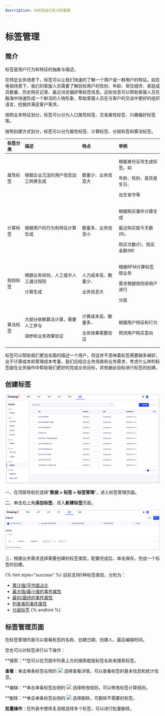 ```yaml
---
description: 对标签进行定义和管理
---
```


# 标签管理

## 简介

标签是用户行为和特征的抽象与描述。

在特定业务场景下，标签可以让我们快速的了解一个用户或一群用户的特征。如在电销场景下，我们的客服人员需要了解目标用户的性别、年龄、常住城市、家庭成员数量、历史购买记录、最近浏览偏好等标签信息。这些信息可以帮助客服人员在脑海中快速形成一个鲜活的人物形象，帮助客服人员在与客户的交谈中更好的组织语言、挖掘并满足客户需求。

按照业务特征划分，标签可以分为人口属性标签、交易属性标签、兴趣偏好标签等。

按照创建方式划分，标签可以分为属性标签、计算标签、分层标签和算法标签。

<table>
  <thead>
    <tr>
      <th style="text-align:left">&#x6807;&#x7B7E;&#x5206;&#x7C7B;</th>
      <th style="text-align:left">&#x63CF;&#x8FF0;</th>
      <th style="text-align:left">&#x7279;&#x70B9;</th>
      <th style="text-align:left">&#x4E3E;&#x4F8B;</th>
    </tr>
  </thead>
  <tbody>
    <tr>
      <td style="text-align:left">&#x5C5E;&#x6027;&#x6807;&#x7B7E;</td>
      <td style="text-align:left">&#x6839;&#x636E;&#x4F01;&#x4E1A;&#x6C89;&#x6DC0;&#x7684;&#x7528;&#x6237;&#x4FE1;&#x606F;&#x52A0;&#x5DE5;&#x8F6C;&#x6362;&#x751F;&#x6210;</td>
      <td
      style="text-align:left">&#x6570;&#x91CF;&#x5C11;&#x3001;&#x4E1A;&#x52A1;&#x4FE1;&#x606F;&#x5927;</td>
        <td
        style="text-align:left">
          <p>&#x6839;&#x636E;&#x8EAB;&#x4EFD;&#x8BC1;&#x53F7;&#x751F;&#x6210;&#x6807;&#x7B7E;&#x3002;&#x5982;</p>
          <p>&#x5E74;&#x9F84;&#x3001;&#x6027;&#x522B;&#x3001;&#x662F;&#x5426;&#x662F;&#x751F;&#x65E5;&#x3001;</p>
          <p>&#x51FA;&#x751F;&#x7701;&#x5E02;&#x7B49;</p>
          </td>
    </tr>
    <tr>
      <td style="text-align:left">&#x8BA1;&#x7B97;&#x6807;&#x7B7E;</td>
      <td style="text-align:left">&#x6839;&#x636E;&#x7528;&#x6237;&#x7684;&#x884C;&#x4E3A;&#x548C;&#x7279;&#x5F81;&#x8BA1;&#x7B97;&#x751F;&#x6210;</td>
      <td
      style="text-align:left">&#x6570;&#x91CF;&#x591A;&#x3001;&#x4E1A;&#x52A1;&#x4FE1;&#x606F;&#x5C0F;</td>
        <td
        style="text-align:left">
          <p>&#x6839;&#x636E;&#x8D2D;&#x4E70;&#x4E8B;&#x4EF6;&#x8BA1;&#x7B97;&#x751F;&#x6210;</p>
          <p>&#x6700;&#x8FD1;&#x8D2D;&#x4E70;&#x8DDD;&#x4ECA;&#x5929;&#x6570;(R)&#x3001;</p>
          <p>&#x8D2D;&#x4E70;&#x6B21;&#x6570;(F)&#x3001;&#x8D2D;&#x4E70;&#x91D1;&#x989D;(M)</p>
          </td>
    </tr>
    <tr>
      <td style="text-align:left">&#x89C4;&#x5219;&#x6807;&#x7B7E;</td>
      <td style="text-align:left">
        <p>&#x6839;&#x636E;&#x4E1A;&#x52A1;&#x7ECF;&#x9A8C;&#xFF0C;&#x4EBA;&#x5DE5;&#x6216;&#x534A;&#x4EBA;&#x5DE5;&#x901A;&#x8FC7;&#x89C4;&#x5219;</p>
        <p>&#x8BA1;&#x7B97;&#x751F;&#x6210;</p>
      </td>
      <td style="text-align:left">
        <p>&#x4EBA;&#x529B;&#x6210;&#x672C;&#x9AD8;&#x3001;&#x6570;&#x91CF;&#x5C11;&#x3001;</p>
        <p>&#x4E1A;&#x52A1;&#x4FE1;&#x606F;&#x5927;</p>
      </td>
      <td style="text-align:left">
        <p>&#x6839;&#x636E;RFM&#x8BA1;&#x7B97;&#x6807;&#x7B7E;&#x6309;&#x4E1A;&#x52A1;</p>
        <p>&#x9700;&#x6C42;&#x6839;&#x636E;&#x89C4;&#x5219;&#x8BB2;&#x7528;&#x6237;&#x8FDB;&#x884C;</p>
        <p>&#x5206;&#x5C42;</p>
      </td>
    </tr>
    <tr>
      <td style="text-align:left">&#x7B97;&#x6CD5;&#x6807;&#x7B7E;</td>
      <td style="text-align:left">
        <p>&#x5927;&#x90E8;&#x5206;&#x4F9D;&#x8D56;&#x7B97;&#x6CD5;&#x8BA1;&#x7B97;&#xFF0C;&#x9700;&#x8981;&#x4EBA;&#x5DE5;&#x53C2;&#x4E0E;</p>
        <p>&#x8C03;&#x53C2;&#x548C;&#x4E1A;&#x52A1;&#x6548;&#x679C;&#x9A8C;&#x8BC1;</p>
      </td>
      <td style="text-align:left">
        <p>&#x8BA1;&#x7B97;&#x6210;&#x672C;&#x9AD8;&#x3001;&#x6570;&#x91CF;&#x591A;&#x3001;</p>
        <p>&#x4E1A;&#x52A1;&#x6548;&#x679C;&#x9700;&#x8981;&#x9A8C;&#x8BC1;</p>
      </td>
      <td style="text-align:left">
        <p>&#x6839;&#x636E;&#x7528;&#x6237;&#x7279;&#x5F81;&#x548C;&#x884C;&#x4E3A;</p>
        <p>&#x9884;&#x6D4B;&#x7528;&#x6237;&#x8D2D;&#x4E70;&#x610F;&#x5411;</p>
      </td>
    </tr>
  </tbody>
</table>

标签可以帮助我们更加全面的描述一个用户，但这并不意味着标签需要越多越好。出于计算成本和管理成本考量，我们应结合业务场景和业务需求，考虑什么样的标签能在业务操作中帮助我们更好的完成业务目标，并依据此目标进行标签的创建。

## 创建标签

![&#x6807;&#x7B7E;&#x7BA1;&#x7406;&#x9875;&#x9762;](../../../../.gitbook/assets/image%20%28201%29.png)

一、在顶部导航栏选择“**数据 &gt; 标签 &gt; 标签管理**“，进入标签管理页面。

二、单击右上角**添加标签**，进入**新建标签**页面。

![&#x6807;&#x7B7E;&#x521B;&#x5EFA;&#x9875;&#x9762;](../../../../.gitbook/assets/image%20%28221%29.png)

三、根据业务需求选择需要创建的标签类型，配置完成后，单击保存，完成一个标签的创建。

{% hint style="success" %}
目前支持5种标签类型，分别为：

* [累计值/平均值占比](tag-basic.md)
* [最大值/最小值的事件属性](tag-max-nd-min.md)
* [最初/最终的事件属性](tag-first-nd-last.md)
* [列表类的事件属性](tag-list.md)
* [分层标签](tag-rule.md)
{% endhint %}

## 标签管理页面

在标签管理页面可以查看标签的名称、创建日期、创建人、最后编辑时间。

您也可以对标签进行以下操作：

**搜索：**您可以在页面中列表上方的搜索框按标签名称来搜索标签。

**查看**：单击单条标签右侧的 ![](https://docs.growingio.com/.gitbook/assets/-Lo08UtW7H58ehFKeZ4g-LsycTyZaItbL8_Wigcx-LsyfkaafJ-8X2utJ9BbE782B9E782B9E782B9.png) 选择查看详情，可以查看标签的基本信息和统计信息。

**编辑：**单击单条标签右侧的 ![](https://docs.growingio.com/.gitbook/assets/-Lo08UtW7H58ehFKeZ4g-LsycTyZaItbL8_Wigcx-LsyfkaafJ-8X2utJ9BbE782B9E782B9E782B9.png) 选择修改规则，可以修改标签计算规则。

**删除：**单击单条标签右侧的 ![](https://docs.growingio.com/.gitbook/assets/-Lo08UtW7H58ehFKeZ4g-LsycTyZaItbL8_Wigcx-LsyfkaafJ-8X2utJ9BbE782B9E782B9E782B9.png) 选择删除，可删除不需要的标签。

**批量操作**：在列表中使用复选框选择多个标签，可以进行批量删除。

